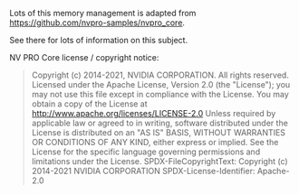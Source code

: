Lots of this memory management is adapted from https://github.com/nvpro-samples/nvpro_core.

See there for lots of information on this subject.


NV PRO Core license / copyright notice:

>Copyright (c) 2014-2021, NVIDIA CORPORATION.  All rights reserved.
>Licensed under the Apache License, Version 2.0 (the "License");
>you may not use this file except in compliance with the License.
>You may obtain a copy of the License at
>    http://www.apache.org/licenses/LICENSE-2.0
>Unless required by applicable law or agreed to in writing, software
>distributed under the License is distributed on an "AS IS" BASIS,
>WITHOUT WARRANTIES OR CONDITIONS OF ANY KIND, either express or implied.
>See the License for the specific language governing permissions and
>limitations under the License.
>SPDX-FileCopyrightText: Copyright (c) 2014-2021 NVIDIA CORPORATION
>SPDX-License-Identifier: Apache-2.0

